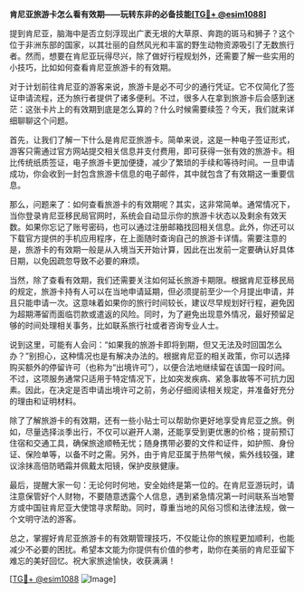 **肯尼亚旅游卡怎么看有效期——玩转东非的必备技能[[TG💪+ @esim1088](https://t.me/s/esim1088)]**

提到肯尼亚，脑海中是否立刻浮现出广袤无垠的大草原、奔跑的斑马和狮子？这个位于非洲东部的国家，以其壮丽的自然风光和丰富的野生动物资源吸引了无数旅行者。然而，想要在肯尼亚玩得尽兴，除了做好行程规划外，还需要了解一些实用的小技巧，比如如何查看肯尼亚旅游卡的有效期。

对于计划前往肯尼亚的游客来说，旅游卡是必不可少的通行凭证。它不仅简化了签证申请流程，还为旅行者提供了诸多便利。不过，很多人在拿到旅游卡后会感到迷茫：这张卡片上的有效期到底是怎么算的？什么时候需要续签？今天，我们就来详细聊聊这个问题。

首先，让我们了解一下什么是肯尼亚旅游卡。简单来说，这是一种电子签证形式，游客只需通过官方网站提交相关信息并支付费用，即可获得一张有效的旅游卡。相比传统纸质签证，电子旅游卡更加便捷，减少了繁琐的手续和等待时间。一旦申请成功，你会收到一封包含旅游卡信息的电子邮件，其中就包含了有效期这一重要信息。

那么，问题来了：如何查看旅游卡的有效期呢？其实，这非常简单。通常情况下，当你登录肯尼亚移民局官网时，系统会自动显示你的旅游卡状态以及剩余有效天数。如果你忘记了账号密码，也可以通过注册邮箱找回相关信息。此外，你还可以下载官方提供的手机应用程序，在上面随时查询自己的旅游卡详情。需要注意的是，旅游卡的有效期一般是从入境当天开始计算，因此在出发前一定要确认好具体日期，以免因疏忽导致不必要的麻烦。

当然，除了查看有效期，我们还需要关注如何延长旅游卡期限。根据肯尼亚移民局的规定，旅游卡持有人可以在当地申请延期，但必须提前至少一个月提出申请，并且只能申请一次。这意味着如果你的旅行时间较长，建议尽早规划好行程，避免因为超期滞留而面临罚款或遣返的风险。同时，为了避免出现意外情况，最好预留足够的时间处理相关事务，比如联系旅行社或者咨询专业人士。

说到这里，可能有人会问：“如果我的旅游卡即将到期，但又无法及时回国怎么办？”别担心，这种情况也是有解决办法的。根据肯尼亚的相关政策，你可以选择购买额外的停留许可（也称为“出境许可”），以便合法地继续留在该国一段时间。不过，这项服务通常只适用于特定情况下，比如突发疾病、紧急事故等不可抗力因素。因此，在决定是否申请出境许可之前，务必仔细阅读相关规定，并准备好充分的理由和证明材料。

除了了解旅游卡的有效期，还有一些小贴士可以帮助你更好地享受肯尼亚之旅。例如，尽量选择淡季出行，不仅可以避开人潮，还能享受到更优惠的价格；提前预订住宿和交通工具，确保旅途顺畅无忧；随身携带必要的文件和证件，如护照、身份证、保险单等，以备不时之需。另外，由于肯尼亚属于热带气候，紫外线较强，建议涂抹高倍防晒霜并佩戴太阳镜，保护皮肤健康。

最后，提醒大家一句：无论何时何地，安全始终是第一位的。在肯尼亚游玩时，请注意保管好个人财物，不要随意透露个人信息，遇到紧急情况第一时间联系当地警方或中国驻肯尼亚大使馆寻求帮助。同时，尊重当地的风俗习惯和法律法规，做一个文明守法的游客。

总之，掌握好肯尼亚旅游卡的有效期管理技巧，不仅能让你的旅程更加顺利，也能减少不必要的困扰。希望本文能为你提供有价值的参考，助你在美丽的肯尼亚留下难忘的美好回忆。祝大家旅途愉快，收获满满！

[[TG💪+ @esim1088](https://t.me/s/esim1088) ![Image](https://i.postimg.cc/4NQfJmqS/Snipaste-2025-05-13-00-14-12.png)]